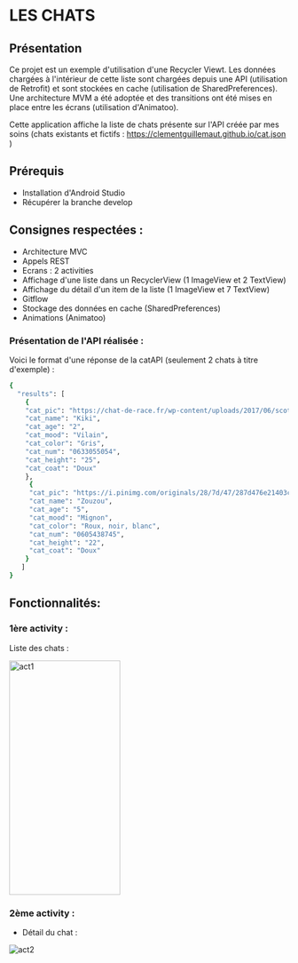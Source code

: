 # **LES CHATS**

## Présentation

Ce projet est un exemple d'utilisation d'une Recycler Viewt. Les données chargées à l'intérieur de cette liste sont chargées depuis une API (utilisation de Retrofit) et sont stockées en cache (utilisation de SharedPreferences). Une architecture MVM a été adoptée et des transitions ont été mises en place entre les écrans (utilisation d'Animatoo).

Cette application affiche la liste de chats présente sur l'API créée par mes soins (chats existants et fictifs : https://clementguillemaut.github.io/cat.json )

## Prérequis


- Installation d'Android Studio
- Récupérer la branche develop<br/>


## Consignes respectées : 

- Architecture MVC
- Appels REST
- Ecrans : 2 activities
- Affichage d'une liste dans un RecyclerView (1 ImageView et 2 TextView)
- Affichage du détail d'un item de la liste (1 ImageView et 7 TextView)
- Gitflow 
- Stockage des données en cache (SharedPreferences)
- Animations (Animatoo)

### Présentation de l'API réalisée :

Voici le format d'une réponse de la catAPI (seulement 2 chats à titre d'exemple) : 

```bash
{
  "results": [
    {
    "cat_pic": "https://chat-de-race.fr/wp-content/uploads/2017/06/scottishfold-chat-blanc-gris.jpg",
    "cat_name": "Kiki",
    "cat_age": "2",
    "cat_mood": "Vilain",
    "cat_color": "Gris",
    "cat_num": "0633055054",
    "cat_height": "25",
    "cat_coat": "Doux"
    },
     {
     "cat_pic": "https://i.pinimg.com/originals/28/7d/47/287d476e21403c4a0459102c404cc361.jpg",
     "cat_name": "Zouzou",
     "cat_age": "5",
     "cat_mood": "Mignon",
     "cat_color": "Roux, noir, blanc",
     "cat_num": "0605438745",
     "cat_height": "22",
     "cat_coat": "Doux"
    }
   ]
}
```

## Fonctionnalités: 

### 1ère activity : 

Liste des chats : 

<img src="https://image.noelshack.com/fichiers/2019/13/2/1553617661-55529868-261977718017237-3811347042098216960-n.jpg" alt="act1" width="200" height="422">

### 2ème activity :  

- Détail du chat : 

<img src="https://image.noelshack.com/fichiers/2019/13/2/1553617916-54798082-378998912687342-7830373499762900992-n.jpg" alt="act2">
